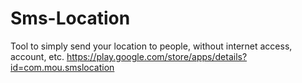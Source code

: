 # Sms-Location
Tool to simply send your location to people, without internet access, account, etc.
https://play.google.com/store/apps/details?id=com.mou.smslocation

